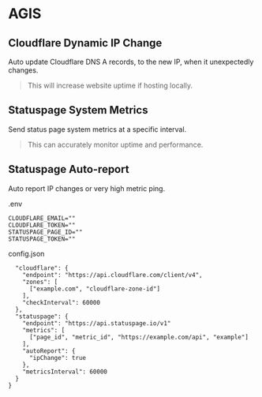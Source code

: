 # AGIS

## Cloudflare Dynamic IP Change
Auto update Cloudflare DNS A records, to the new IP, when it unexpectedly changes.
> This will increase website uptime if hosting locally.

## Statuspage System Metrics
Send status page system metrics at a specific interval.
> This can accurately monitor uptime and performance.

## Statuspage Auto-report
Auto report IP changes or very high metric ping. 

.env
```.env
CLOUDFLARE_EMAIL=""
CLOUDFLARE_TOKEN=""
STATUSPAGE_PAGE_ID=""
STATUSPAGE_TOKEN=""
```

config.json
```{
  "cloudflare": {
    "endpoint": "https://api.cloudflare.com/client/v4",
    "zones": [
      ["example.com", "cloudflare-zone-id"]
    ],
    "checkInterval": 60000
  },
  "statuspage": {
    "endpoint": "https://api.statuspage.io/v1"
    "metrics": [
      ["page_id", "metric_id", "https://example.com/api", "example"]
    ],
    "autoReport": {
      "ipChange": true
    },
    "metricsInterval": 60000
  }
}
```